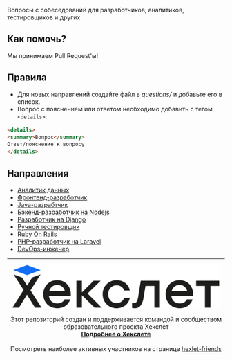 Вопросы с собеседований для разработчиков, аналитиков, тестировщиков и других

## Как помочь?

Мы принимаем Pull Request'ы!

## Правила

* Для новых направлений создайте файл в *questions/* и добавьте его в список.
* Вопрос с пояснением или ответом необходимо добавить с тегом `<details>`:

```html
<details>
<summary>Вопрос</summary>
Ответ/пояснение к вопросу
</details>
```

## Направления

* [Аналитик данных](./questions/data-analytics.md)
* [Фронтенд-разработчик](./questions/frontend.md)
* [Java-разрабтчик](./questions/java.md)
* [Бэкенд-разработчик на Nodejs](./questions/nodejs.md)
* [Разработчик на Django](./questions/django.md)
* [Ручной тестировщик](./questions/manual_qa.md)
* [Ruby On Rails](./questions/rails.md)
* [PHP-разработчик на Laravel](./questions/laravel.md)
* [DevOps-инженер](./questions/)

---

<p align="center">
  <a href="https://hexlet.io/?utm_source=github&utm_medium=link&utm_campaign=hexlet-assets">
    <img src="https://raw.githubusercontent.com/Hexlet/assets/master/images/hexlet_logo_full_ru.svg" alt="Hexlet Ltd. logo" height="100">
  </a>
</p>

<p align="center">
  Этот репозиторий создан и поддерживается командой и сообществом образовательного проекта Хекслет
  <br>
  <a href="https://hexlet.io/?utm_source=github&utm_medium=link&utm_campaign=ru-questions-interview"><strong>Подробнее о Хекслете</strong></a>
  <br>
  <br>
  Посмотреть наиболее активных участников на странице <a href="https://friends.hexlet.io/">hexlet-friends</a>
</p>
